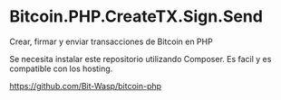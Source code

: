 # Bitcoin.PHP.CreateTX.Sign.Send
Crear, firmar y enviar transacciones de Bitcoin en PHP

Se necesita instalar este repositorio utilizando Composer. Es facil y es compatible con los hosting.

https://github.com/Bit-Wasp/bitcoin-php

